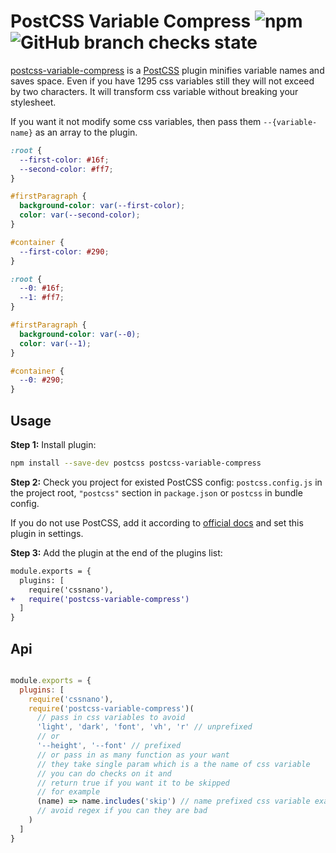 # PostCSS Variable Compress ![npm](https://img.shields.io/npm/dy/postcss-variable-compress) ![GitHub branch checks state](https://img.shields.io/github/checks-status/navanshu/postcss-variable-compress/master)

[postcss-variable-compress] is a [PostCSS] plugin minifies variable names and saves space. Even if you have 1295 css variables still they will not exceed by two characters. It will transform css variable without breaking your stylesheet.

If you want it not modify some css variables, then pass them `--{variable-name}` as an array to the plugin.

[postcss]: https://github.com/postcss/postcss
[postcss-variable-compress]: https://github.com/navanshu/postcss-variable-compress

```css
:root {
  --first-color: #16f;
  --second-color: #ff7;
}

#firstParagraph {
  background-color: var(--first-color);
  color: var(--second-color);
}

#container {
  --first-color: #290;
}
```

```css
:root {
  --0: #16f;
  --1: #ff7;
}

#firstParagraph {
  background-color: var(--0);
  color: var(--1);
}

#container {
  --0: #290;
}
```

## Usage

**Step 1:** Install plugin:

```sh
npm install --save-dev postcss postcss-variable-compress
```

**Step 2:** Check you project for existed PostCSS config: `postcss.config.js`
in the project root, `"postcss"` section in `package.json`
or `postcss` in bundle config.

If you do not use PostCSS, add it according to [official docs]
and set this plugin in settings.

**Step 3:** Add the plugin at the end of the plugins list:

```diff
module.exports = {
  plugins: [
    require('cssnano'),
+   require('postcss-variable-compress')
  ]
}
```

## Api

```javascript

module.exports = {
  plugins: [
    require('cssnano'),
    require('postcss-variable-compress')(
      // pass in css variables to avoid
      'light', 'dark', 'font', 'vh', 'r' // unprefixed
      // or
      '--height', '--font' // prefixed
      // or pass in as many function as your want
      // they take single param which is a the name of css variable
      // you can do checks on it and
      // return true if you want it to be skipped
      // for example
      (name) => name.includes('skip') // name prefixed css variable example --height
      // avoid regex if you can they are bad
    )
  ]
}

```



[official docs]: https://github.com/postcss/postcss#usage
